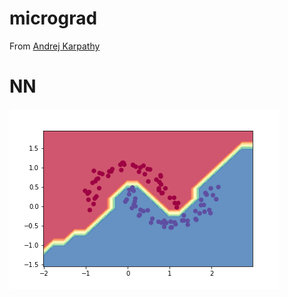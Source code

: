 # micrograd

From [Andrej Karpathy](https://github.com/karpathy/micrograd)

# NN
![Plot](https://github.com/rockerritesh/micrograd/blob/main/PlotPred.png)
